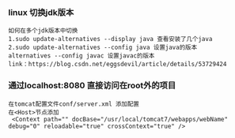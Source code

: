 ### linux 切换jdk版本
~~~
如何在多个jdk版本中切换
1.sudo update-alternatives --display java 查看安装了几个java
2.sudo update-alternatives --config java 设置java的版本
alternatives --config javac 设置javac的版本
link：https://blog.csdn.net/eggsdevil/article/details/53729424
~~~
### 通过localhost:8080 直接访问在root外的项目
~~~
在tomcat配置文件conf/server.xml 添加配置
在<Host>节点添加
 <Context path="" docBase="/usr/local/tomcat7/webapps/webName" debug="0" reloadable="true" crossContext="true" />
~~~
